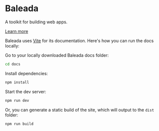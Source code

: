 # Baleada

A toolkit for building web apps.

[Learn more](https://baleada.netlify.com)

Baleada uses [Vite](https://github.com/vuejs/vite) for its documentation. Here's how you can run the docs locally:

Go to your locally downloaded Baleada docs folder:

```bash
cd docs
```

Install dependencies:

```bash
npm install
```

Start the dev server:

```bash
npm run dev
```

Or, you can generate a static build of the site, which will output to the `dist` folder:

```bash
npm run build
```

